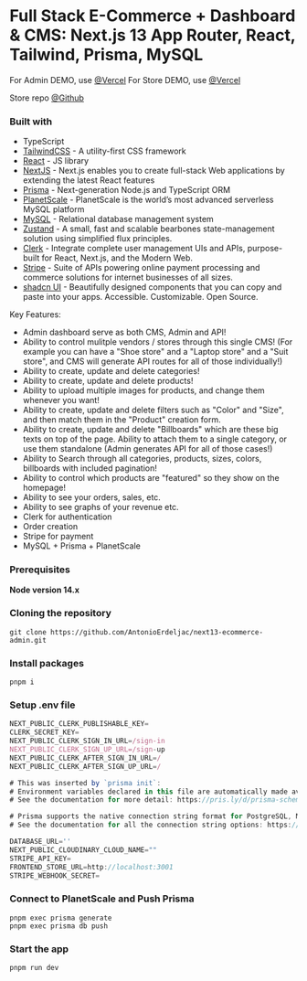 # Full Stack E-Commerce + Dashboard & CMS: Next.js 13 App Router, React, Tailwind, Prisma, MySQL


For Admin DEMO, use [@Vercel](https://clothes-ecommerce-admin.vercel.app/)
For Store DEMO, use [@Vercel](https://clothes-ecommerce-store.vercel.app/)

Store repo [@Github](https://github.com/xroobix/clothes-ecommerce-store)

### Built with

- TypeScript
- [TailwindCSS](https://tailwindcss.com) - A utility-first CSS framework
- [React](https://reactjs.org/) - JS library
- [NextJS](https://nextjs.org) - Next.js enables you to create full-stack Web applications by extending the latest React features
- [Prisma](https://www.prisma.io) - Next-generation Node.js and TypeScript ORM
- [PlanetScale](https://planetscale.com) - PlanetScale is the world’s most advanced serverless MySQL platform
- [MySQL](https://www.mysql.com) - Relational database management system
- [Zustand](https://zustand-demo.pmnd.rs) - A small, fast and scalable bearbones state-management solution using simplified flux principles.
- [Clerk](https://clerk.com) - Integrate complete user management UIs and APIs, purpose-built for React, Next.js, and the Modern Web.
- [Stripe](https://stripe.com) - Suite of APIs powering online payment processing and commerce solutions for internet businesses of all sizes.
- [shadcn UI](https://ui.shadcn.com) - Beautifully designed components that you can copy and paste into your apps. Accessible. Customizable. Open Source.


Key Features:

- Admin dashboard serve as both CMS, Admin and API!
- Ability to control mulitple vendors / stores through this single CMS! (For example you can have a "Shoe store" and a "Laptop store" and a "Suit store", and CMS will generate API routes for all of those individually!)
- Ability to create, update and delete categories!
- Ability to create, update and delete products!
- Ability to upload multiple images for products, and change them whenever you want!
- Ability to create, update and delete filters such as "Color" and "Size", and then match them in the "Product" creation form.
- Ability to create, update and delete "Billboards" which are these big texts on top of the page. Ability to attach them to a single category, or use them standalone (Admin generates API for all of those cases!)
- Ability to Search through all categories, products, sizes, colors, billboards with included pagination!
- Ability to control which products are "featured" so they show on the homepage!
- Ability to see your orders, sales, etc.
- Ability to see graphs of your revenue etc.
- Clerk for authentication
- Order creation
- Stripe for payment
- MySQL + Prisma + PlanetScale

### Prerequisites

**Node version 14.x**

### Cloning the repository

```shell
git clone https://github.com/AntonioErdeljac/next13-ecommerce-admin.git
```

### Install packages

```shell
pnpm i
```

### Setup .env file


```js
NEXT_PUBLIC_CLERK_PUBLISHABLE_KEY=
CLERK_SECRET_KEY=
NEXT_PUBLIC_CLERK_SIGN_IN_URL=/sign-in
NEXT_PUBLIC_CLERK_SIGN_UP_URL=/sign-up
NEXT_PUBLIC_CLERK_AFTER_SIGN_IN_URL=/
NEXT_PUBLIC_CLERK_AFTER_SIGN_UP_URL=/

# This was inserted by `prisma init`:
# Environment variables declared in this file are automatically made available to Prisma.
# See the documentation for more detail: https://pris.ly/d/prisma-schema#accessing-environment-variables-from-the-schema

# Prisma supports the native connection string format for PostgreSQL, MySQL, SQLite, SQL Server, MongoDB and CockroachDB.
# See the documentation for all the connection string options: https://pris.ly/d/connection-strings

DATABASE_URL=''
NEXT_PUBLIC_CLOUDINARY_CLOUD_NAME=""
STRIPE_API_KEY=
FRONTEND_STORE_URL=http://localhost:3001
STRIPE_WEBHOOK_SECRET=
```

### Connect to PlanetScale and Push Prisma
```shell
pnpm exec prisma generate
pnpm exec prisma db push
```


### Start the app

```shell
pnpm run dev
```
